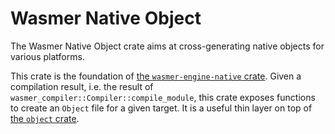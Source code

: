 # Wasmer Native Object

The Wasmer Native Object crate aims at cross-generating native objects
for various platforms.

This crate is the foundation of [the `wasmer-engine-native`
crate](../engine-native/). Given a compilation result, i.e. the result
of `wasmer_compiler::Compiler::compile_module`, this crate exposes
functions to create an `Object` file for a given target. It is a
useful thin layer on top of [the `object`
crate](https://github.com/gimli-rs/object).
